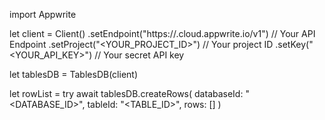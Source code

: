 import Appwrite

let client = Client()
    .setEndpoint("https://<REGION>.cloud.appwrite.io/v1") // Your API Endpoint
    .setProject("<YOUR_PROJECT_ID>") // Your project ID
    .setKey("<YOUR_API_KEY>") // Your secret API key

let tablesDB = TablesDB(client)

let rowList = try await tablesDB.createRows(
    databaseId: "<DATABASE_ID>",
    tableId: "<TABLE_ID>",
    rows: []
)

